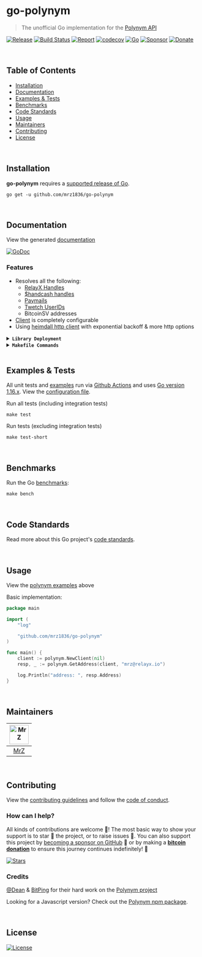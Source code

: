 # go-polynym
> The unofficial Go implementation for the [Polynym API](https://polynym.io/)

[![Release](https://img.shields.io/github/release-pre/mrz1836/go-polynym.svg?logo=github&style=flat&v=1)](https://github.com/mrz1836/go-polynym/releases)
[![Build Status](https://img.shields.io/github/workflow/status/mrz1836/go-polynym/run-go-tests?logo=github&v=3)](https://github.com/mrz1836/go-polynym/actions)
[![Report](https://goreportcard.com/badge/github.com/mrz1836/go-polynym?style=flat&v=2)](https://goreportcard.com/report/github.com/mrz1836/go-polynym)
[![codecov](https://codecov.io/gh/mrz1836/go-polynym/branch/master/graph/badge.svg?v=1)](https://codecov.io/gh/mrz1836/go-polynym)
[![Go](https://img.shields.io/github/go-mod/go-version/mrz1836/go-polynym)](https://golang.org/)
[![Sponsor](https://img.shields.io/badge/sponsor-MrZ-181717.svg?logo=github&style=flat&v=3)](https://github.com/sponsors/mrz1836)
[![Donate](https://img.shields.io/badge/donate-bitcoin-ff9900.svg?logo=bitcoin&style=flat)](https://mrz1818.com/?tab=tips&af=go-polynym)

<br/>

## Table of Contents
- [Installation](#installation)
- [Documentation](#documentation)
- [Examples & Tests](#examples--tests)
- [Benchmarks](#benchmarks)
- [Code Standards](#code-standards)
- [Usage](#usage)
- [Maintainers](#maintainers)
- [Contributing](#contributing)
- [License](#license)

<br/>

## Installation

**go-polynym** requires a [supported release of Go](https://golang.org/doc/devel/release.html#policy).
```shell script
go get -u github.com/mrz1836/go-polynym
```

<br/>

## Documentation
View the generated [documentation](https://pkg.go.dev/github.com/mrz1836/go-polynym)

[![GoDoc](https://godoc.org/github.com/mrz1836/go-polynym?status.svg&style=flat)](https://pkg.go.dev/github.com/mrz1836/go-polynym)

### Features
- Resolves all the following: 
    - [RelayX Handles](https://tpow.app/476be900)
    - [$handcash handles](https://tpow.app/3ededfab)
    - [Paymails](https://tpow.app/036a9362)
    - [Twetch UserIDs](https://tpow.app/482e232d)
    - BitcoinSV addresses
- [Client](client.go) is completely configurable
- Using [heimdall http client](https://github.com/gojek/heimdall) with exponential backoff & more http options

<details>
<summary><strong><code>Library Deployment</code></strong></summary>
<br/>

[goreleaser](https://github.com/goreleaser/goreleaser) for easy binary or library deployment to Github and can be installed via: `brew install goreleaser`.

The [.goreleaser.yml](.goreleaser.yml) file is used to configure [goreleaser](https://github.com/goreleaser/goreleaser).

Use `make release-snap` to create a snapshot version of the release, and finally `make release` to ship to production.
</details>

<details>
<summary><strong><code>Makefile Commands</code></strong></summary>
<br/>

View all `makefile` commands
```shell script
make help
```

List of all current commands:
```text
all                   Runs multiple commands
clean                 Remove previous builds and any test cache data
clean-mods            Remove all the Go mod cache
coverage              Shows the test coverage
diff                  Show the git diff
generate              Runs the go generate command in the base of the repo
godocs                Sync the latest tag with GoDocs
help                  Show this help message
install               Install the application
install-go            Install the application (Using Native Go)
install-releaser      Install the GoReleaser application
lint                  Run the golangci-lint application (install if not found)
release               Full production release (creates release in Github)
release               Runs common.release then runs godocs
release-snap          Test the full release (build binaries)
release-test          Full production test release (everything except deploy)
replace-version       Replaces the version in HTML/JS (pre-deploy)
run-examples          Runs all the examples
tag                   Generate a new tag and push (tag version=0.0.0)
tag-remove            Remove a tag if found (tag-remove version=0.0.0)
tag-update            Update an existing tag to current commit (tag-update version=0.0.0)
test                  Runs lint and ALL tests
test-ci               Runs all tests via CI (exports coverage)
test-ci-no-race       Runs all tests via CI (no race) (exports coverage)
test-ci-short         Runs unit tests via CI (exports coverage)
test-no-lint          Runs just tests
test-short            Runs vet, lint and tests (excludes integration tests)
test-unit             Runs tests and outputs coverage
uninstall             Uninstall the application (and remove files)
update-linter         Update the golangci-lint package (macOS only)
vet                   Run the Go vet application
```
</details>

<br/>

## Examples & Tests
All unit tests and [examples](examples) run via [Github Actions](https://github.com/mrz1836/go-polynym/actions) and
uses [Go version 1.16.x](https://golang.org/doc/go1.16). View the [configuration file](.github/workflows/run-tests.yml).

Run all tests (including integration tests)
```shell script
make test
```

Run tests (excluding integration tests)
```shell script
make test-short
```

<br/>

## Benchmarks
Run the Go [benchmarks](polynym_test.go):
```shell script
make bench
```

<br/>

## Code Standards
Read more about this Go project's [code standards](.github/CODE_STANDARDS.md).

<br/>

## Usage
View the [polynym examples](#examples--tests) above

Basic implementation:
```go
package main

import (
	"log"

	"github.com/mrz1836/go-polynym"
)

func main() {
	client := polynym.NewClient(nil)
	resp, _ := polynym.GetAddress(client, "mrz@relayx.io")

	log.Println("address: ", resp.Address)
}
```

<br/>

## Maintainers
| [<img src="https://github.com/mrz1836.png" height="50" alt="MrZ" />](https://github.com/mrz1836) |
|:------------------------------------------------------------------------------------------------:|
|                                [MrZ](https://github.com/mrz1836)                                 |

<br/>

## Contributing

View the [contributing guidelines](.github/CONTRIBUTING.md) and follow the [code of conduct](.github/CODE_OF_CONDUCT.md).

### How can I help?
All kinds of contributions are welcome :raised_hands:! 
The most basic way to show your support is to star :star2: the project, or to raise issues :speech_balloon:. 
You can also support this project by [becoming a sponsor on GitHub](https://github.com/sponsors/mrz1836) :clap: 
or by making a [**bitcoin donation**](https://mrz1818.com/?tab=tips&af=go-polynym) to ensure this journey continues indefinitely! :rocket:

[![Stars](https://img.shields.io/github/stars/mrz1836/go-polynym?label=Please%20like%20us&style=social)](https://github.com/mrz1836/go-polynym/stargazers)


### Credits

[@Dean](https://github.com/deanmlittle) & [BitPing](https://github.com/uptimesv) for their hard work on the [Polynym project](https://tpow.app/a2bb8168)

Looking for a Javascript version? Check out the [Polynym npm package](https://www.npmjs.com/package/polynym).

<br/>

## License

[![License](https://img.shields.io/github/license/mrz1836/go-polynym.svg?style=flat&v=2)](LICENSE)